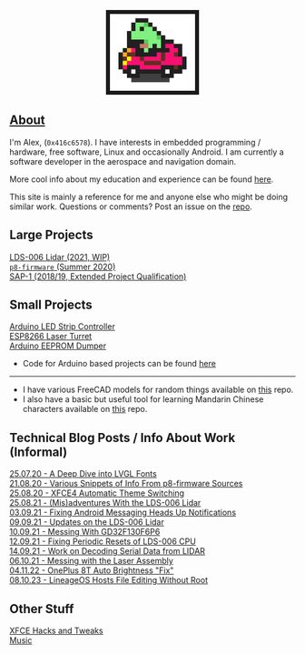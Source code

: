 <p align="center">
  <img width="150" src="Images/frogcar.gif" style="border:7px solid">
</p>

## [About](other/about.md)
I'm Alex, (`0x416c6578`). I have interests in embedded programming / hardware, free software, Linux and occasionally Android. I am currently a software developer in the aerospace and navigation domain.

More cool info about my education and experience can be found [here](other/about.md).

This site is mainly a reference for me and anyone else who might be doing similar work. Questions or comments? Post an issue on the [repo](https://github.com/0x416c6578/0x416c6578.github.io).


## Large Projects
[LDS-006 Lidar (2021, WIP)](lds-006/overview.md)  
[`p8-firmware` (Summer 2020)](p8-firmware/p8-firmware.md)  
[SAP-1 (2018/19, Extended Project Qualification)](sap-1/overview.md)  

## Small Projects
[Arduino LED Strip Controller](random-projects/led-strip-controller.md)  
[ESP8266 Laser Turret](random-projects/laser-turret.md)  
[Arduino EEPROM Dumper](random-projects/eeprom-dumper.md)  
- Code for Arduino based projects can be found [here](https://github.com/0x416c6578/arduino-projects)  

___

- I have various FreeCAD models for random things available on [this](https://github.com/0x416c6578/cad-projects) repo.  
- I also have a basic but useful tool for learning Mandarin Chinese characters available on [this](https://github.com/0x416c6578/mandarin-stuff) repo.

## Technical Blog Posts / Info About Work (Informal)
[25.07.20 - A Deep Dive into LVGL Fonts](posts/001-LVGL-fonts.md)  
[21.08.20 - Various Snippets of Info From p8-firmware Sources](posts/002-P8-firmware-info.md)  
[25.08.20 - XFCE4 Automatic Theme Switching](posts/003-Auto-Dark-Mode-XFCE.md)  
[25.08.21 - (Mis)adventures With the LDS-006 Lidar](posts/005-LDS-006-Hacking.md)  
[03.09.21 - Fixing Android Messaging Heads Up Notifications](posts/006-Android-Notifications.md)  
[09.09.21 - Updates on the LDS-006 Lidar](posts/007-LDS-006-Is-Smelly.md)  
[10.09.21 - Messing With GD32F130F6P6](posts/008-GD32F130-Stuff.md)  
[12.09.21 - Fixing Periodic Resets of LDS-006 CPU](posts/009-GD32-Reset-Fix.md)  
[14.09.21 - Work on Decoding Serial Data from LIDAR](posts/010-Decoding-Serial-Data.md)  
[06.10.21 - Messing with the Laser Assembly](posts/011-Attempts-Serial-Stuff.md)  
[04.11.22 - OnePlus 8T Auto Brightness "Fix"](posts/012-oneplus-auto-brightness.md)  
[08.10.23 - LineageOS Hosts File Editing Without Root](posts/013-Lineageos-Hosts.md)  


## Other Stuff
[XFCE Hacks and Tweaks](posts/004-Random-XFCE-Hacks.md)  
[Music](other/other.md)  